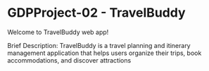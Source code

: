 # GDPProject-02 - TravelBuddy

Welcome to TravelBuddy web app!

Brief Description: TravelBuddy is a travel planning and itinerary management application that
helps users organize their trips, book accommodations, and discover attractions
